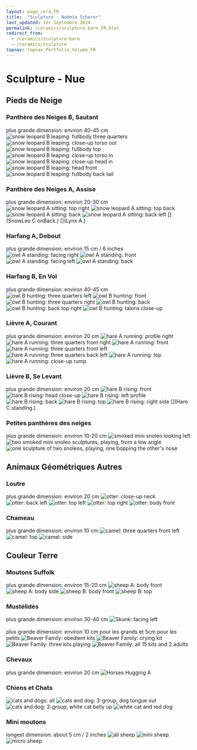 ```yaml
---
layout: page_cera_FR
title:  "Sculpture - Noémie Scherer"
last_updated: 1er Septembre 2024
permalink: /ceramics/sculpture-bare_FR.html
redirect_from: 
  - /ceramics/sculpture-bare
  - /ceramics/sculpture
topnav: topnav_Portfolio_Volume_FR
---
```


# Sculpture - Nue

## Pieds de Neige
### Panthère des Neiges B, Sautant
plus grande dimension: environ 40-45 cm
![snow leopard B leaping: fullbody three quarters](https://i.postimg.cc/7h1RSM5p/DEFAULT-AVA2593-0-jpg-wmb9bbdce7-b1a0-4a00-ac2b-b6d12c5d1e32.jpg)
![snow leopard B leaping: close-up torso out](https://i.postimg.cc/HxyRkCdW/DEFAULT-AVA2592-0-jpg-wm166f9f3b-f711-427d-aa71-575f8a7230ee.jpg)
![snow leopard B leaping: fullbody top](https://i.postimg.cc/Rhx83bZ7/DEFAULT-AVA2590-0-jpg-wm1bec8dc1-73a1-4409-9efe-b7c3fd118ade.jpg)
![snow leopard B leaping: close-up torso in](https://i.postimg.cc/MZ1gkx9d/DEFAULT-AVA2601-0-jpg-wmbd85c72e-e9b4-4f25-a486-247d8ae59ebe.jpg)
![snow leopard B leaping: close-up head in](https://i.postimg.cc/3J7VY667/DEFAULT-AVA2602-0-jpg-wme9c3ad7f-6287-46e9-a836-ccd7b478101c.jpg)
![snow leopard B leaping: head front](https://i.postimg.cc/vmjCymRS/DEFAULT-AVA2564-0-jpg-wm6bc4d82f-ee23-48f9-9ee1-4f211377fb29.jpg)
![snow leopard B leaping: fullbody back tail](https://i.postimg.cc/28wJ6GRW/DEFAULT-AVA2605-0-jpg-wm650212d3-0f65-4048-8638-bb2167cc7a44.jpg)
### Panthère des Neiges A, Assise
plus grande dimension: environ 20-30 cm
![snow leopard A sitting: top right](https://i.postimg.cc/Hkr2g9pd/DEFAULT-AVA2729-0-jpg-wma357e396-8d94-47c9-b9a1-89924e978b97.jpg)
![snow leopard A sitting: top back](https://i.postimg.cc/DzsPWfJN/DEFAULT-AVA2739-0-jpg-wm37f911aa-1549-4d05-b264-7bd6a312f18c.jpg)
![snow leopard A sitting: back](https://i.postimg.cc/90xd3rKD/DEFAULT-AVA2763-0-jpg-wmf547ae2f-e860-431c-b140-104698d8ba22.jpg)
![snow leopard A sitting: back left](https://i.postimg.cc/2yjQX4cp/DEFAULT-AVA2749-0-jpg-wm5c1bfcf0-4466-4f2d-9374-8eb6d41bba73.jpg)
[](SnowLeo C onBack.)
[](Lynx A.)  
### Harfang A, Debout  
plus grande dimension: environ 15 cm / 6 inches
![owl A standing: facing right](https://i.postimg.cc/jj42qwdS/DEFAULTIMG-0664-wm4a3384c9-dd30-4da5-8085-2128d15ec865.jpg)
![owl A standing: front](https://i.postimg.cc/bJYJZysH/DEFAULTIMG-0665-wm7bc142cf-011a-4c21-9bd4-b14f949fee6a.jpg)
![owl A standing: facing left](https://i.postimg.cc/Y9XSg5Fc/DEFAULTIMG-0666-wm35a1554b-47d0-4852-abaa-9b27a6c0ce8a.jpg)
![owl A standing: back](https://i.postimg.cc/1Xf3Kv08/DEFAULTIMG-0667-wmd5159f86-987f-4e2c-884a-49d7f058a17c.jpg) 
### Harfang B, En Vol  
plus grande dimension: environ 40-45 cm
![owl B hunting: three quarters left](https://i.postimg.cc/Zq9Dwh9P/DEFAULT-AVA2624-0-jpg-wme07b6fe0-d7c8-4aad-95e4-245be142ccd9.jpg)
![owl B hunting: front](https://i.postimg.cc/htZ58GGP/DEFAULT-AVA2622-0-jpg-wm86fd254f-425d-4d0f-9461-3e9ff75e401c.jpg)
![owl B hunting: three quarters right](https://i.postimg.cc/L8GV6gXf/DEFAULT-AVA2617-0-jpg-wm0a88cb15-2661-4818-8c05-dd4303d7e7cf.jpg)
![owl B hunting: back](https://i.postimg.cc/JnZYWc5G/DEFAULT-AVA2628-0-jpg-wm2e60f68a-f5cd-4f9e-9231-5208d4af1425.jpg)
![owl B hunting: back top right](https://i.postimg.cc/x8QxjJ6g/DEFAULT-AVA2633-0-jpg-wm2ce99a53-2591-4c3a-be58-b232f21b6779.jpg)
![owl B hunting: talons close-up](https://i.postimg.cc/0NLX3HmT/DEFAULT-AVA2626-0-jpg-wmf2e766dc-c8f7-4fad-bd65-1c8862512138.jpg)
### Lièvre A, Courant  
plus grande dimension: environ 20 cm
![hare A running: profile right](https://i.postimg.cc/5tFnwqGn/DEFAULT-AVA2679-0-jpg-wm10d11fe6-926e-4b21-a440-0da5d470a864.jpg)
![hare A running: three quarters front right](https://i.postimg.cc/BnbhvGCW/DEFAULT-AVA2664-0-jpg-wmfa73ce99-75c0-4540-93ef-0d6b44660589.jpg)
![hare A running: front](https://i.postimg.cc/VLDG1NnB/DEFAULT-AVA2657-0-jpg-wmb334dedc-a2ce-4dd9-9ddf-20d254656021.jpg)
![hare A running: three quarters front left](https://i.postimg.cc/vTvP4Yjy/DEFAULT-AVA2641-0-jpg-wm3a6f667d-4ebf-4460-b8f2-57b9c7860d15.jpg)
![hare A running: three quarters back left](https://i.postimg.cc/SQL1TdKP/DEFAULT-AVA2645-0-jpg-wmfe0c09b7-8752-49b1-9c4a-d67b8fc54363.jpg)
![hare A running: top](https://i.postimg.cc/bNzCKnDw/DEFAULT-AVA2648-0-jpg-wm996ea03f-15dd-470f-aa5f-6bbb678f4a01.jpg)
![hare A running: close-up rump](https://i.postimg.cc/7ZRKGQB5/DEFAULT-AVA2670-0-jpg-wmffcb548a-8dca-4043-9a52-8ce83235bac0.jpg)
### Lièvre B, Se Levant
plus grande dimension: environ 20 cm
![hare B rising: front](https://i.postimg.cc/XJSxxB63/DEFAULT-AVA2680-0-jpg-wm1f647cb0-bfef-4555-a118-ccb2404d3820.jpg)
![hare B rising: head close-up](https://i.postimg.cc/NFb4gN9f/DEFAULT-AVA2692-0-jpg-wmbe7e05a7-d3d6-423f-9978-adcad585837b.jpg)
![hare B rising: left profile](https://i.postimg.cc/PJdynGqR/DEFAULT-AVA2687-0-jpg-wm189f3188-cce6-49d0-a46c-045b93a6c95e.jpg)
![hare B rising: back](https://i.postimg.cc/9MdbkXc9/DEFAULT-AVA2685-0-jpg-wmf05f6414-bdac-4c2e-8877-b1019ced17bf.jpg)
![hare B rising: top](https://i.postimg.cc/h40MbGyW/DEFAULT-AVA2699-0-jpg-wmcfc1e4da-010e-4258-a60b-82cfbe7e1af4.jpg)
![hare B rising: right side](https://i.postimg.cc/MKK5s8Nc/DEFAULT-AVA2708-0-jpg-wmd4b7b9dd-335d-4f7c-88ce-42a2d5e83549.jpg)
[](Hare C standing.)
### Petites panthères des neiges
plus grande dimension: environ 10-20 cm
![smoked mini snoleo looking left](https://i.postimg.cc/sDBy8Sgq/DEFAULTIMG-0714-wmcb3866a0-eea7-41f4-aa00-83ef1438260f.jpg)
![two smoked mini snoleo sculptures, playing, from a low angle](https://i.postimg.cc/rpTkKPN2/DEFAULTIMG-0716-wmddc45f66-55b3-4f08-ae09-e34960922c5a.jpg)
![one sculpture of two snoleos, playing, one bopping the other's nose](https://i.postimg.cc/rpd2Pvxp/DEFAULTIMG-0733-wm889bbf72-514d-407c-88d5-afeeb945d3c5.jpg)

## Animaux Géométriques Autres
### Loutre
plus grande dimension: environ 20 cm
![otter: close-up neck](https://i.postimg.cc/dVCy6Hsk/DEFAULT-AVA2835-0-jpg-wm843c0d9f-86c9-44d7-89cf-90dd562d27a2.jpg)
![otter: back left](https://i.postimg.cc/NMs2gQ1m/DEFAULT-AVA2851-0-jpg-wm53b9ca6a-83d6-4974-a60d-caa44c307fa7.jpg)
![otter: top left](https://i.postimg.cc/sDqWpdrC/DEFAULT-AVA2827-0-jpg-wm7419cfd9-5fa2-43e7-9781-b5983acf8614.jpg)
![otter: top right](https://i.postimg.cc/ZqhyM8nf/DEFAULT-AVA2830-0-jpg-wma50d7504-70ff-4adf-906e-fad4a2c23a98.jpg)
![otter: body front](https://i.postimg.cc/FKgJ5YJh/DEFAULT-AVA2849-0-jpg-wmd9551151-dcb0-47b2-abe1-4aef8329caa2.jpg)
### Chameau
plus grande dimension: environ 10 cm
![camel: three quarters front left](https://i.postimg.cc/8cn6KxfW/DEFAULT-AVA2792-0-jpg-wmac0819e0-67f1-486d-bca4-1109a611a395.jpg)
![camel: top](https://i.postimg.cc/MZsVpf3T/DEFAULT-AVA2800-0-jpg-wm9f749fc6-4572-47a6-a228-ab16e9283416.jpg)
![camel: side](https://i.postimg.cc/Dy8sJfRc/DEFAULT-AVA2805-0-jpg-wma22c247e-0fd6-46d4-bd26-87a0ca9b9ecc.jpg)

## Couleur Terre
### Moutons Suffolk
plus grande dimension: environ 15-20 cm
![sheep A: body front](https://i.postimg.cc/K83nVcNY/DEFAULT-AVA2773-0-jpg-wm-idc34bf1fa-ad0d-459d-817a-7681c54a247f.jpg)
![sheep A: body side](https://i.postimg.cc/R0rczrsL/DEFAULT-AVA2776-0-jpg-wm-id08070e04-e013-463c-8d95-66fad8936de9.jpg)
![sheep B: body front](https://i.postimg.cc/wTv5XQRL/DEFAULT-AVA2768-0-jpg-wm-id494ef786-5570-4bec-85d7-b712932a71f3.jpg)
![sheep B: top](https://i.postimg.cc/wTGX0RDP/DEFAULT-AVA2770-0-jpg-wm-idc1424e37-9af9-4c3b-b76c-4ce471c58599.jpg)

### Mustélidés
plus grande dimension: environ 30-40 cm
![Skunk: facing left](https://i.postimg.cc/9XYqM6PC/DEFAULTIMG-0641-wmd4c09b1b-a20c-4c3c-8380-22b79b0f20e5.jpg)\
\
plus grande dimension: environ 10 cm pour les grands et 5cm pour les petits
![Beaver Family: obedient kits](https://i.postimg.cc/yxsgjjHM/DEFAULTIMG-0625-wm9ee81cbd-2d44-4d5c-b90d-61908afe3634.jpg)
![Beaver Family: crying kit](https://i.postimg.cc/XqLZz5Np/DEFAULTIMG-0628-wma5b95f11-ff43-4820-a824-a6948a427d2e.jpg)
![Beaver Family: three kits playing](https://i.postimg.cc/jdqnJMvN/DEFAULTIMG-0629-wm989585cf-07ec-4536-af36-d577b3af6573.jpg)
![Beaver Family: all 15 kits and 2 adults](https://i.postimg.cc/fWCJZxZb/DEFAULTIMG-0671-montage-wmd4ac3f85-2e62-49d6-9a9b-906df55119cc.jpg)

### Chevaux
plus grande dimension: environ 20 cm
![Horses Hugging A](https://i.postimg.cc/NjSKSBt7/DEFAULTIMG-0652-wm258e5e67-8317-4859-8d30-931950346b22.jpg)

### Chiens et Chats
![cats and dogs: all](https://i.postimg.cc/tgyY59vw/DEFAULT-AVA2865-0-wm533f7bb6-bfda-48da-adcb-cd4a31d71458.jpg)
![cats and dog: 3-group, dog tongue out](https://i.postimg.cc/VvxQsND7/tumblr-0542d0e0d7bfde2a8e646fb19072ab26-b9612e0b-1280.jpg)
![cats and dog: 3-group, white cat belly up](https://i.postimg.cc/PJpnkDzp/tumblr-4a3137768df14151a40f5cc57f840f6a-53ab96fd-1280.jpg)
![white cat and red dog](https://i.postimg.cc/sfqR4nsp/tumblr-b3a0b0ba8b923ee5d99a73dafade7941-fccf4b36-1280.jpg)

### Mini moutons
longest dimension: about 5 cm / 2 inches
![all sheep](https://i.postimg.cc/7LgSHBj8/DEFAULT-AVA2778-0-jpg-wm7937856a-4a53-4267-9e52-944c23470e53.jpg)
![mini sheep](https://i.postimg.cc/RF4KN7z3/DEFAULT-AVA2782-wm6cc039ce-fe7c-49b5-92e3-f1071b6c0e95.jpg)
![micro sheep](https://i.postimg.cc/ydj99DVL/DEFAULT-AVA2788-wmfc6ac185-3fe4-4133-a005-ece105e913b2.jpg)
